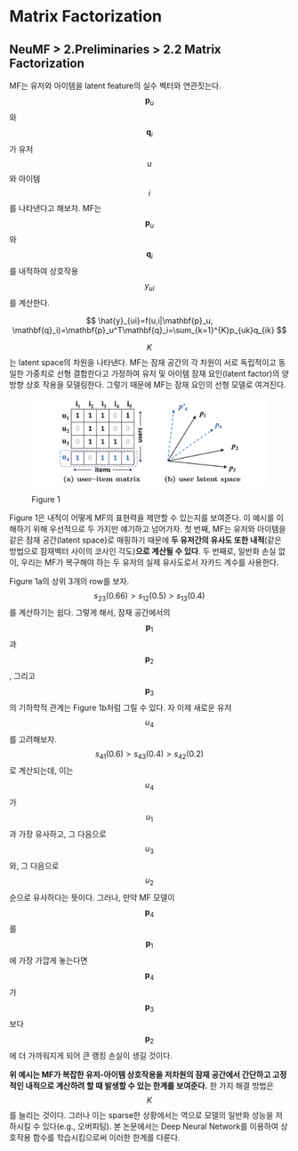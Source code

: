 # Matrix Factorization

## NeuMF > 2.Preliminaries > 2.2 Matrix Factorization

MF는 유저와 아이템을 latent feature의 실수 벡터와 연관짓는다. $$\mathbf{p}_u$$와 $$\mathbf{q}_i$$가 유저 $$u$$와 아이템 $$i$$를 나타낸다고 해보자. MF는 $$\mathbf{p}_u$$와 $$\mathbf{q}_i$$를 내적하여 상호작용 $$y_{ui}$$를 계산한다.

$$
\hat{y}_{ui}=f(u,i|\mathbf{p}_u, \mathbf{q}_i)=\mathbf{p}_u^T\mathbf{q}_i=\sum_{k=1}^{K}p_{uk}q_{ik}
$$

$$K$$는 latent space의 차원을 나타낸다. MF는 잠재 공간의 각 차원이 서로 독립적이고 동일한 가중치로 선형 결합한다고 가정하여 유저 및 아이템 잠재 요인(latent factor)의 양방향 상호 작용을 모델링한다. 그렇기 때문에 MF는 잠재 요인의 선형 모델로 여겨진다.

<figure><img src="../.gitbook/assets/image (6).png" alt=""><figcaption><p>Figure 1</p></figcaption></figure>

Figure 1은 내적이 어떻게 MF의 표현력을 제안할 수 있는지를 보여준다. 이 예시를 이해하기 위해 우선적으로 두 가지만 얘기하고 넘어가자. 첫 번째, MF는 유저와 아이템을 같은 잠재 공간(latent space)로 매핑하기 때문에 **두 유저간의 유사도 또한 내적**(같은 방법으로 잠재벡터 사이의 코사인 각도)**으로 계산될 수 있다**. 두 번째로, 일반화 손실 없이, 우리는 MF가 복구해야 하는 두 유저의 실제 유사도로서 자카드 계수를 사용한다.

Figure 1a의 상위 3개의 row를 보자. $$s_{23}(0.66) > s_{12}(0.5) > s_{13}(0.4)$$를 계산하기는 쉽다. 그렇게 해서, 잠재 공간에서의 $$\mathbf{p}_1$$과 $$\mathbf{p}_2$$, 그리고 $$\mathbf{p}_3$$의 기하학적 관계는 Figure 1b처럼 그릴 수 있다. 자 이제 새로운 유저 $$u_4$$를 고려해보자. $$s_{41}(0.6) > s_{43}(0.4) > s_{42}(0.2)$$로 계산되는데, 이는 $$u_4$$가 $$u_1$$과 가장 유사하고, 그 다음으로 $$u_3$$와, 그 다음으로 $$u_2$$ 순으로 유사하다는 뜻이다. 그러나, 만약 MF 모델이 $$\mathbf{p}_4$$를 $$\mathbf{p}_1$$에 가장 가깝게 놓는다면 $$\mathbf{p}_4$$가 $$\mathbf{p}_3$$보다 $$\mathbf{p}_2$$에 더 가까워지게 되어 큰 랭킹 손실이 생길 것이다.

**위 예시는 MF가 복잡한 유저-아이템 상호작용을 저차원의 잠재 공간에서 간단하고 고정적인 내적으로 계산하려 할 때 발생할 수 있는 한계를 보여준다.** 한 가지 해결 방법은 $$K$$를 늘리는 것이다. 그러나 이는 sparse한 상황에서는 역으로 모델의 일반화 성능을 저하시킬 수 있다(e.g., 오버피팅). 본 논문에서는 Deep Neural Network를 이용하여 상호작용 함수를 학습시킴으로써 이러한 한계를 다룬다.
